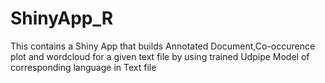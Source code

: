 # ShinyApp_R
 This contains a Shiny App that builds Annotated Document,Co-occurence plot and wordcloud for a given text file by using trained Udpipe Model of corresponding language in Text file
